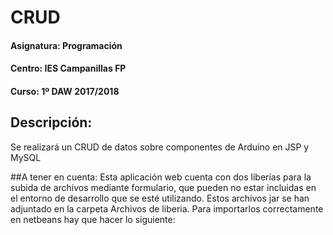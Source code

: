 # CRUD
#### Asignatura: Programación
#### Centro: IES Campanillas FP
#### Curso: 1º DAW 2017/2018

## Descripción:
Se realizará un CRUD de datos sobre componentes de Arduino en JSP y MySQL

##A tener en cuenta:
Esta aplicación web cuenta con dos liberías para la subida de archivos mediante formulario, que pueden no estar incluidas en el entorno de desarrollo que se esté utilizando. Estos archivos jar se han adjuntado en la carpeta Archivos de liberia. Para importarlos correctamente en netbeans hay que hacer lo siguiente:
